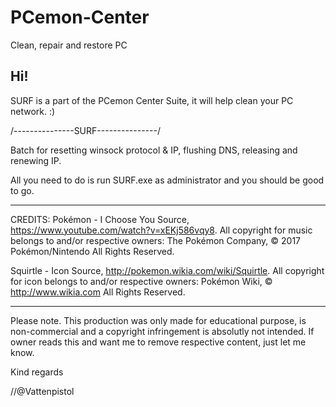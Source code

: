 # PCemon-Center
Clean, repair and restore PC

Hi!
---

SURF is a part of the PCemon Center Suite, it will help clean your PC network. :)


/---------------SURF---------------/

Batch for resetting winsock protocol & IP, flushing DNS, releasing and renewing IP.


All you need to do is run SURF.exe as administrator and you should be good to go.


-----------
CREDITS:
Pokémon - I Choose You
Source, https://www.youtube.com/watch?v=xEKj586vqy8.
All copyright for music belongs to and/or respective owners:
The Pokémon Company, © 2017 Pokémon/Nintendo All Rights Reserved.


Squirtle - Icon
Source, http://pokemon.wikia.com/wiki/Squirtle.
All copyright for icon belongs to and/or respective owners:
Pokémon Wiki, © http://www.wikia.com All Rights Reserved.


-----------
Please note.
This production was only made for educational purpose, is non-commercial and a copyright infringement is absolutly not intended. If owner reads this and want me to remove respective content, just let me know.


Kind regards

//@Vattenpistol
